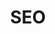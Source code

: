 ---
# This topic lives at
# https://digital.gov/topics/seo

# Topic Title
title: "SEO"

# description — keep it short and clear
# summary: ""

# Weight
weight: 1

# For more information on managing topics,
# see https://github.com/GSA/digitalgov.gov/wiki/topics
---